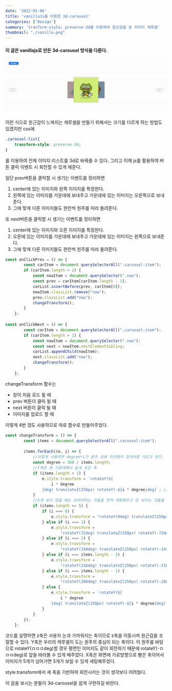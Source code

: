 ```yaml
---
date: '2022-01-06'
title: 'vanillaJs를 이용한 3d-carousel'
categories: ['Design']
summary: 'tranform-style: preserve-3d를 이용하여 원근감을 준 이미지 캐루셀'
thumbnail: "./vanilla.png"
---
```


#### 이 글은 vanillajs로 만든 3d-carousel 방식을  다룬다.





![carousel.gif](./images/carousel.gif)


이런 식으로 원근감이 느껴지는 캐루셀을 만들기 위해서는
크기를 다르게 하는 방법도 있겠지만 css에 

```css
.carousel-list{
    transform-style: preserve-3d;
}
```

를 이용하여 전체 이미지 리스트를 3d로 바꿔줄 수 있다.
그리고 이제 js를 활용하여 버튼 클릭 이벤트 시 회전할 수 있게 해준다.

일단 prev버튼을 클릭할 시 생기는 이벤트를 정리하면

1. center에 있는 이미지와 왼쪽 이미지를 특정한다.
2. 왼쪽에 있는 이미지를 가운데에 보내주고 가운데에 있는 이미지는 오른쪽으로 보내준다.
3. 그에 맞게 다른 이미지들도 한칸씩 원주를 따라 돌려준다.

또 next버튼을 클릭할 시 생기는 이벤트를 정리하면

1. center에 있는 이미지와 오른 이미지를 특정한다.
2. 오른에 있는 이미지를 가운데에 보내주고 가운데에 있는 이미지는 왼쪽으로 보내준다.
3. 그에 맞게 다른 이미지들도 한칸씩 원주를 따라 돌려준다.

```jsx
const onClickPrev = () => {
		const carItem = document.querySelectorAll(".carousel-item");
		if (carItem.length > 1) {
			const nowItem = document.querySelector(".now");
			const prev = carItem[carItem.length - 1];
			carList.insertBefore(prev, carItem[0]);
			nowItem.classList.remove("now");
			prev.classList.add("now");
			changeTransform();
		}
	};

const onClickNext = () => {
		const carItem = document.querySelectorAll(".carousel-item");
		if (carItem.length > 1) {
			const nowItem = document.querySelector(".now");
			const next = nowItem.nextElementSibling;
			carList.appendChild(nowItem);
			next.classList.add("now");
			changeTransform();
		}
	};
```

changeTransform 함수는 

- 창이 처음 로드 될 때
- prev 버튼이 클릭 될 때
- next 버튼이 클릭 될 때
- 이미지를 업로드 할 때

이렇게 4번 정도 사용하므로 따로 함수로 만들어주었다. 

```jsx
const changeTransform = () => {
		const items = document.querySelectorAll(".carousel-item");

		items.forEach((e, i) => {
			//이렇게 사용하면 degree*i가 원주 상에 아이템이 있어야할 각도가 된다.
			const degree = 360 / items.length;
			//Y축은 원 가운데에서 높게 솟은 축
			if (items.length > 1) {
				e.style.transform = `rotateY(${
					i * degree
				}deg) translateZ(250px) rotateY(-${i * degree}deg)`; //앞을 보게끔 rotate시켜줌
			}
			//5개 보다 많을 떄는 보여야하는 것들을 먼저 세팅해주고 안 보이는 것들을 degree*i에 배치시킨다.
			if (items.length >= 5) {
				if (i === 0) {
					e.style.transform = "rotateY(0deg) translateZ(250px)";
				} else if (i === 1) {
					e.style.transform =
						"rotateY(72deg) translateZ(250px) rotateY(-72deg)";
				} else if (i === 2) {
					e.style.transform =
						"rotateY(144deg) translateZ(250px) rotateY(-144deg) translateX(400px)";
				} else if (i === items.length - 2) {
					e.style.transform =
						"rotateY(216deg) translateZ(250px) rotateY(-216deg) translateX(-400px)";
				} else if (i === items.length - 1) {
					e.style.transform =
						"rotateY(288deg) translateZ(250px) rotateY(-288deg)";
				} else {
					e.style.transform = `rotateY(${
						i * degree
					}deg) translateZ(250px) rotateY(-${i * degree}deg)`;
				}
			}
		});
	};
```

코드를 설명하면 z축은 사용자 눈과 가까워지는 축이므로 z축을 이동시켜 원근감을 조절할 수 있다.
Y축은 우리의 캐루셀이 도는 원주의 중심이 되는 축이다. 
이 원주를 바탕으로 rotateY(ㅁㅁㅁdeg)할 경우 평면인 이미지도 같이 회전하기 때문에 rotateY(-ㅁㅁㅁdeg)로 앞을 바라볼 수 있게 해주었다.
X축은 화면에 가로방향으로 뻗은 축이어서 이미지가 5개가 넘어가면 5개가 보일 수 있게 세팅해주었다.



style.transform에서 세 축을 기반하여 회전시키는 것이 생각보다 어려웠다. 

이 글을 보시는 분들이 3d-carousel을 쉽게 구현하길 바란다.
